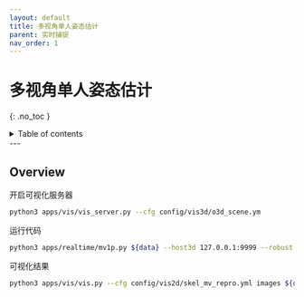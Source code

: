 ```yaml
---
layout: default
title: 多视角单人姿态估计
parent: 实时捕捉
nav_order: 1
---
```


# 多视角单人姿态估计
{: .no_toc }

<details close markdown="block">
  <summary>
    Table of contents
  </summary>
  {: .text-delta }
1. TOC
{:toc}
</details>
---

## Overview

开启可视化服务器

```bash
python3 apps/vis/vis_server.py --cfg config/vis3d/o3d_scene.ym
```

运行代码

```bash
python3 apps/realtime/mv1p.py ${data} --host3d 127.0.0.1:9999 --robust --out ${data}/output
```

可视化结果

```bash
python3 apps/vis/vis.py --cfg config/vis2d/skel_mv_repro.yml images ${data} skel ${data}/output/keypoints3d out ${data}/output/skel make_video True scale 0.4
```